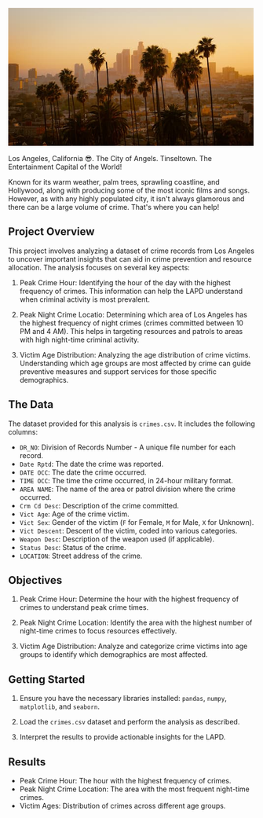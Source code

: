 ![Los Angeles skyline](la_skyline.jpg)

Los Angeles, California 😎. The City of Angels. Tinseltown. The Entertainment Capital of the World!

Known for its warm weather, palm trees, sprawling coastline, and Hollywood, along with producing some of the most iconic films and songs. However, as with any highly populated city, it isn't always glamorous and there can be a large volume of crime. That's where you can help!

## Project Overview

This project involves analyzing a dataset of crime records from Los Angeles to uncover important insights that can aid in crime prevention and resource allocation. The analysis focuses on several key aspects:

1. Peak Crime Hour: Identifying the hour of the day with the highest frequency of crimes. This information can help the LAPD understand when criminal activity is most prevalent.

2. Peak Night Crime Locatio: Determining which area of Los Angeles has the highest frequency of night crimes (crimes committed between 10 PM and 4 AM). This helps in targeting resources and patrols to areas with high night-time criminal activity.

3. Victim Age Distribution: Analyzing the age distribution of crime victims. Understanding which age groups are most affected by crime can guide preventive measures and support services for those specific demographics.

## The Data

The dataset provided for this analysis is `crimes.csv`. It includes the following columns:

- `DR_NO`: Division of Records Number - A unique file number for each record.
- `Date Rptd`: The date the crime was reported.
- `DATE OCC`: The date the crime occurred.
- `TIME OCC`: The time the crime occurred, in 24-hour military format.
- `AREA NAME`: The name of the area or patrol division where the crime occurred.
- `Crm Cd Desc`: Description of the crime committed.
- `Vict Age`: Age of the crime victim.
- `Vict Sex`: Gender of the victim (`F` for Female, `M` for Male, `X` for Unknown).
- `Vict Descent`: Descent of the victim, coded into various categories.
- `Weapon Desc`: Description of the weapon used (if applicable).
- `Status Desc`: Status of the crime.
- `LOCATION`: Street address of the crime.

## Objectives

1. Peak Crime Hour: Determine the hour with the highest frequency of crimes to understand peak crime times.

2. Peak Night Crime Location: Identify the area with the highest number of night-time crimes to focus resources effectively.

3. Victim Age Distribution: Analyze and categorize crime victims into age groups to identify which demographics are most affected.

## Getting Started

1. Ensure you have the necessary libraries installed: `pandas`, `numpy`, `matplotlib`, and `seaborn`.

2. Load the `crimes.csv` dataset and perform the analysis as described.

3. Interpret the results to provide actionable insights for the LAPD.

## Results

- Peak Crime Hour: The hour with the highest frequency of crimes.
- Peak Night Crime Location: The area with the most frequent night-time crimes.
- Victim Ages: Distribution of crimes across different age groups.
